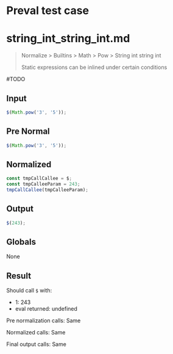 # Preval test case

# string_int_string_int.md

> Normalize > Builtins > Math > Pow > String int string int
>
> Static expressions can be inlined under certain conditions

#TODO

## Input

`````js filename=intro
$(Math.pow('3', '5'));
`````

## Pre Normal

`````js filename=intro
$(Math.pow('3', '5'));
`````

## Normalized

`````js filename=intro
const tmpCallCallee = $;
const tmpCalleeParam = 243;
tmpCallCallee(tmpCalleeParam);
`````

## Output

`````js filename=intro
$(243);
`````

## Globals

None

## Result

Should call `$` with:
 - 1: 243
 - eval returned: undefined

Pre normalization calls: Same

Normalized calls: Same

Final output calls: Same
